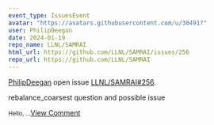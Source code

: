 ```yaml
---
event_type: IssuesEvent
avatar: "https://avatars.githubusercontent.com/u/30491?"
user: PhilipDeegan
date: 2024-01-19
repo_name: LLNL/SAMRAI
html_url: https://github.com/LLNL/SAMRAI/issues/256
repo_url: https://github.com/LLNL/SAMRAI
---
```


<a href='https://github.com/PhilipDeegan' target='_blank'>PhilipDeegan</a> open issue <a href='https://github.com/LLNL/SAMRAI/issues/256' target='_blank'>LLNL/SAMRAI#256</a>.

<p>rebalance_coarsest question and possible issue</p><small>Hello, ...</small><a href='https://github.com/LLNL/SAMRAI/issues/256' target='_blank'>View Comment</a>